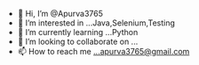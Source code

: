 - 👋 Hi, I’m @Apurva3765
- 👀 I’m interested in ...Java,Selenium,Testing
- 🌱 I’m currently learning ...Python
- 💞️ I’m looking to collaborate on ...
- 📫 How to reach me ...apurva3765@gmail.com

<!---
Apurva3765/Apurva3765 is a ✨ special ✨ repository because its `README.md` (this file) appears on your GitHub profile.
You can click the Preview link to take a look at your changes.
--->
